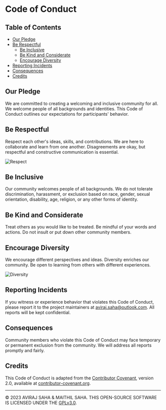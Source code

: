 # Code of Conduct

## Table of Contents

- [Our Pledge](#our-pledge)
- [Be Respectful](#be-respectful)
  - [Be Inclusive](#be-inclusive)
  - [Be Kind and Considerate](#be-kind-and-considerate)
  - [Encourage Diversity](#encourage-diversity)
- [Reporting Incidents](#reporting-incidents)
- [Consequences](#consequences)
- [Credits](#credits)

## Our Pledge

We are committed to creating a welcoming and inclusive community for all. We welcome people of all backgrounds and identities. This Code of Conduct outlines our expectations for participants' behavior.


## Be Respectful

Respect each other's ideas, skills, and contributions. We are here to collaborate and learn from one another. Disagreements are okay, but respectful and constructive communication is essential.

![Respect](https://brilliantio.com/wp-content/uploads/2022/07/Why-do-I-value-respect.png)

## Be Inclusive

Our community welcomes people of all backgrounds. We do not tolerate discrimination, harassment, or exclusion based on race, gender, sexual orientation, disability, age, religion, or any other forms of identity.

## Be Kind and Considerate

Treat others as you would like to be treated. Be mindful of your words and actions. Do not insult or put down other community members.

## Encourage Diversity

We encourage different perspectives and ideas. Diversity enriches our community. Be open to learning from others with different experiences.

![Diversity](https://external-content.duckduckgo.com/iu/?u=https%3A%2F%2Fjonnegroni.files.wordpress.com%2F2012%2F11%2Fdiversity.jpg&f=1&nofb=1&ipt=03426db18c57e612713cbec912712a259c5e72ac698b343a7f36e28e91b51e8d&ipo=images)

## Reporting Incidents

If you witness or experience behavior that violates this Code of Conduct, please report it to the project maintainers at aviraj.saha@outlook.com. All reports will be kept confidential.

## Consequences

Community members who violate this Code of Conduct may face temporary or permanent exclusion from the community. We will address all reports promptly and fairly.


## Credits

This Code of Conduct is adapted from the [Contributor Covenant](https://www.contributor-covenant.org), version 2.0, available at [contributor-covenant.org](https://www.contributor-covenant.org/version/2/0/code_of_conduct.html).


---
© 2023 AVIRAJ SAHA & MAITHIL SAHA. THIS OPEN-SOURCE SOFTWARE IS LICENSED UNDER THE [GPLv3.0](LICENSE).
